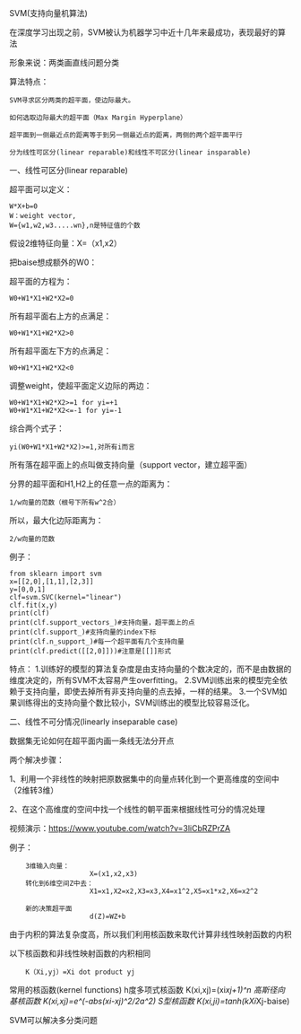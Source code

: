 SVM(支持向量机算法)

在深度学习出现之前，SVM被认为机器学习中近十几年来最成功，表现最好的算法

形象来说：两类画直线问题分类

算法特点：

    SVM寻求区分两类的超平面，使边际最大。

    如何选取边际最大的超平面（Max Margin Hyperplane）

    超平面到一侧最近点的距离等于到另一侧最近点的距离，两侧的两个超平面平行

    分为线性可区分(linear reparable)和线性不可区分(linear insparable)

一、线性可区分(linear reparable)

超平面可以定义：

    W*X+b=0
    W：weight vector,
    W={w1,w2,w3.....wn},n是特征值的个数

假设2维特征向量：X=（x1,x2）

把baise想成额外的W0：

超平面的方程为：

    W0+W1*X1+W2*X2=0

所有超平面右上方的点满足：
    
    W0+W1*X1+W2*X2>0
    
所有超平面左下方的点满足：
   
    W0+W1*X1+W2*X2<0
    
调整weight，使超平面定义边际的两边：

    W0+W1*X1+W2*X2>=1 for yi=+1
    W0+W1*X1+W2*X2<=-1 for yi=-1
    
综合两个式子：

    yi(W0+W1*X1+W2*X2)>=1,对所有i而言
    
所有落在超平面上的点叫做支持向量（support vector，建立超平面）

分界的超平面和H1,H2上的任意一点的距离为：
    
    1/w向量的范数（根号下所有w^2合）

所以，最大化边际距离为：
    
    2/w向量的范数
    
例子：
    
    from sklearn import svm
    x=[[2,0],[1,1],[2,3]]
    y=[0,0,1]
    clf=svm.SVC(kernel="linear")
    clf.fit(x,y)
    print(clf)
    print(clf.support_vectors_)#支持向量，超平面上的点
    print(clf.support_)#支持向量的index下标
    print(clf.n_support_)#每一个超平面有几个支持向量
    print(clf.predict([[2,0]]))#注意是[[]]形式
    
    
特点：
1.训练好的模型的算法复杂度是由支持向量的个数决定的，而不是由数据的维度决定的，所有SVM不太容易产生overfitting。
2.SVM训练出来的模型完全依赖于支持向量，即使去掉所有非支持向量的点去掉，一样的结果。
3.一个SVM如果训练得出的支持向量个数比较小，SVM训练出的模型比较容易泛化。

二、线性不可分情况(linearly inseparable case)

数据集无论如何在超平面内画一条线无法分开点

两个解决步骤：

1、利用一个非线性的映射把原数据集中的向量点转化到一个更高维度的空间中（2维转3维）

2、在这个高维度的空间中找一个线性的朝平面来根据线性可分的情况处理

视频演示：https://www.youtube.com/watch?v=3liCbRZPrZA

例子：

        3维输入向量：
                        X=(x1,x2,x3)
        转化到6维空间Z中去：
                        X1=x1,X2=x2,X3=x3,X4=x1^2,X5=x1*x2,X6=x2^2
                        
        新的决策超平面
                        d(Z)=WZ+b

由于内积的算法复杂度高，所以我们利用核函数来取代计算非线性映射函数的内积

以下核函数和非线性映射函数的内积相同

        K（Xi,yj）=Xi dot product yj
        
常用的核函数(kernel functions)
h度多项式核函数
K(xi,xj)=(xi*xj+1)^n
高斯径向基核函数
K(xi,xj)=e^(-abs(xi-xj)^2/2a^2)
S型核函数
K(xi,ji)=tanh(kXi*Xj-baise)

SVM可以解决多分类问题


